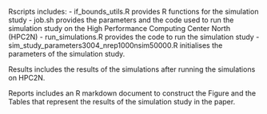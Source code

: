 Rscripts includes:
        - if_bounds_utils.R provides R functions for the simulation study
        - job.sh provides the parameters and the code used to run the simulation study on the High Performance Computing Center North (HPC2N)
        - run_simulations.R provides the code to run the simulation study
        - sim_study_parameters3004_nrep1000nsim50000.R initialises the parameters of the simulation study.

Results includes the results of the simulations after running the simulations on HPC2N.

Reports includes an R markdown document to construct the Figure and the Tables that represent the results of the simulation study in the paper.